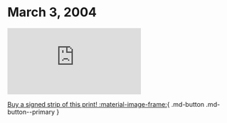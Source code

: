 # March 3, 2004

![](https://www.achewood.com/comic.php?date=03032004)

[Buy a signed strip of this print! :material-image-frame:](https://achewood-holiday-pop-up.myshopify.com/products/strip#03032004){ .md-button .md-button--primary }
